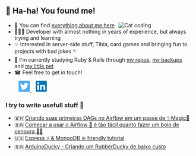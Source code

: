 ## 🎉 Ha-ha! You found me!

<img align="right" src="https://i.giphy.com/media/LmNwrBhejkK9EFP504/200w.webp" alt="Cat coding" width="200" />

- 🎨 You can find [everything about me here](https://kammradt.super.site/)
- 👨🏻‍💻 Developer with almost nothing in years of experience, but always trying and learning  
- ✨ Interested in server-side stuff, Tibia, card games and bringing fun to projects with bad jokes 🃏  
- 🔭 I'm currently studying Ruby & Rails through [my repos](https://github.com/kammradt?tab=repositories), [my backups](https://github.com/kammradt-archives) and [my little pet](https://github.com/C41949)  
- ☎ Feel free to get in touch! 

<div align="left">

<a href="https://twitter.com/kammzinho" target="_blank"  style="margin-left: 35px">
    <img height="30" src="https://github.com/kammradt/kammradt/blob/master/img/twitter.png?raw=true">
</a>&nbsp;&nbsp;

<a href="https://www.linkedin.com/in/vinicius-kammradt/" target="_blank">
    <img height="30" src="https://github.com/kammradt/kammradt/blob/master/img/linkedin.png?raw=true">
</a>
    
### I try to write usefull stuff 🙏
    
- 🇧🇷 [Criando suas primeiras DAGs no Airflow em um passe de ✨Magic🌟](https://kammradt.super.site/blog-posts/criando-suas-primeiras-dags-no-airflow-em-um-passe-de-magic)
- 🇧🇷 [Começar a usar o Airflow 🍃 é tão fácil quanto fazer um bolo de cenoura 🍰🥕](https://kammradt.super.site/blog-posts/comear-a-usar-o-airflow-to-fcil-quanto-fazer-um-bolo-de-cenoura)
- 🇺🇸 [Express ⚡ & MongoDB ❇️ friendly tutorial](https://github.com/kammradt/tutorial-express-mongodb)
- 🇧🇷 [ArduinoDucky - Criando um RubberDucky de baixo custo](https://kammradt.super.site/blog-posts/arduinoducky-criando-um-rubberducky-de-baixo-custo)

<br>
<br>


</div>

